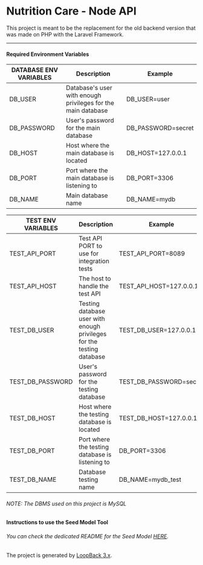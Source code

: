 # Nutrition Care - Node API

This project is meant to be the replacement for the old backend version that was made on PHP with the Laravel Framework.
___
#### Required Environment Variables

| DATABASE ENV VARIABLES | Description |  Example |
| ------ | ------ | ------ | 
| DB_USER | Database's user with enough privileges for the main database | DB_USER=user |
| DB_PASSWORD | User's password for the main database | DB_PASSWORD=secret |
| DB_HOST | Host where the main database is located | DB_HOST=127.0.0.1 |
| DB_PORT | Port where the main database is listening to | DB_PORT=3306 |
| DB_NAME | Main database name | DB_NAME=mydb |

| TEST ENV VARIABLES | Description |  Example |
| ------ | ------ | ------ | 
| TEST_API_PORT | Test API PORT to use for integration tests | TEST_API_PORT=8089 |
| TEST_API_HOST | The host to handle the test API | TEST_API_HOST=127.0.0.1 |
| TEST_DB_USER | Testing database user with enough privileges for the testing database | TEST_DB_USER=127.0.0.1 |
| TEST_DB_PASSWORD | User's password for the testing database | TEST_DB_PASSWORD=secret |
| TEST_DB_HOST | Host where the testing database is located | TEST_DB_HOST=127.0.0.1 |
| TEST_DB_PORT | Port where the testing database is listening to | DB_PORT=3306 |
| TEST_DB_NAME | Database testing name | DB_NAME=mydb_test |

###### NOTE: The DBMS used on this project is MySQL

#### Instructions to use the Seed Model Tool
###### You can check the dedicated README for the Seed Model [HERE](https://github.com/marcos8896/nutrition-care-node-api/blob/develop/dev/seeds/README.MD).
The project is generated by [LoopBack 3.x](http://loopback.io).